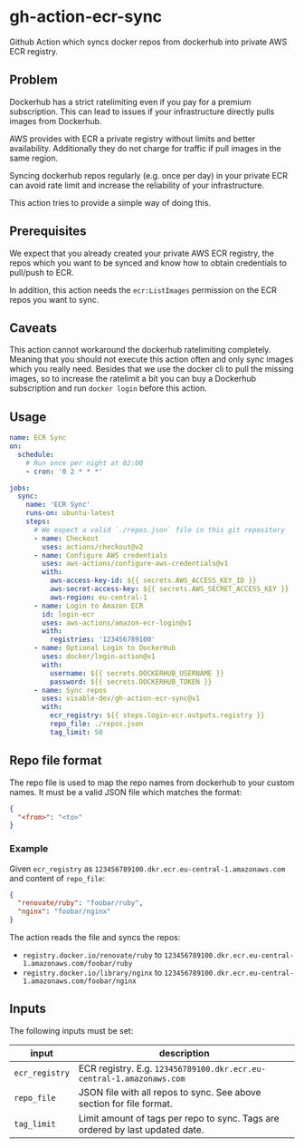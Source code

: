 # gh-action-ecr-sync

Github Action which syncs docker repos from dockerhub into private AWS ECR registry.

## Problem

Dockerhub has a strict ratelimiting even if you pay for a premium subscription. This can lead to issues if your infrastructure directly pulls images from Dockerhub.

AWS provides with ECR a private registry without limits and better availability. Additionally they do not charge for traffic if pull images in the same region.

Syncing dockerhub repos regularly (e.g. once per day) in your private ECR can avoid rate limit and increase the reliability of your infrastructure.

This action tries to provide a simple way of doing this.

## Prerequisites

We expect that you already created your private AWS ECR registry, the repos which you want to be synced and know how to obtain credentials to pull/push to ECR.

In addition, this action needs the `ecr:ListImages` permission on the ECR repos you want to sync.

## Caveats

This action cannot workaround the dockerhub ratelimiting completely.
Meaning that you should not execute this action often and only sync images which you really need.
Besides that we use the docker cli to pull the missing images, so to increase the ratelimit a bit you can buy a Dockerhub subscription and run `docker login` before this action.

## Usage

```yml
name: ECR Sync
on:
  schedule:
    # Run once per night at 02:00
    - cron: '0 2 * * *'

jobs:
  sync:
    name: 'ECR Sync'
    runs-on: ubuntu-latest
    steps:
      # We expect a valid `./repos.json` file in this git repository
      - name: Checkout
        uses: actions/checkout@v2
      - name: Configure AWS credentials
        uses: aws-actions/configure-aws-credentials@v1
        with:
          aws-access-key-id: ${{ secrets.AWS_ACCESS_KEY_ID }}
          aws-secret-access-key: ${{ secrets.AWS_SECRET_ACCESS_KEY }}
          aws-region: eu-central-1
      - name: Login to Amazon ECR
        id: login-ecr
        uses: aws-actions/amazon-ecr-login@v1
        with:
          registries: '123456789100'
      - name: Optional Login to DockerHub
        uses: docker/login-action@v1
        with:
          username: ${{ secrets.DOCKERHUB_USERNAME }}
          password: ${{ secrets.DOCKERHUB_TOKEN }}
      - name: Sync repos
        uses: visable-dev/gh-action-ecr-sync@v1
        with:
          ecr_registry: ${{ steps.login-ecr.outputs.registry }}
          repo_file: ./repos.json
          tag_limit: 50
```

## Repo file format

The repo file is used to map the repo names from dockerhub to your custom names.
It must be a valid JSON file which matches the format:
```json
{
  "<from>": "<to>"
}
```

### Example

Given `ecr_registry` as `123456789100.dkr.ecr.eu-central-1.amazonaws.com` and content of `repo_file`:
```json
{
  "renovate/ruby": "foobar/ruby",
  "nginx": "foobar/nginx"
}
```

The action reads the file and syncs the repos:
* `registry.docker.io/renovate/ruby` to `123456789100.dkr.ecr.eu-central-1.amazonaws.com/foobar/ruby`
* `registry.docker.io/library/nginx` to `123456789100.dkr.ecr.eu-central-1.amazonaws.com/foobar/nginx`

## Inputs

The following inputs must be set:

| input | description |
| ----- | ----------- |
| `ecr_registry` | ECR registry. E.g. `123456789100.dkr.ecr.eu-central-1.amazonaws.com` |
| `repo_file` | JSON file with all repos to sync. See above section for file format. |
| `tag_limit` | Limit amount of tags per repo to sync. Tags are ordered by last updated date. |
